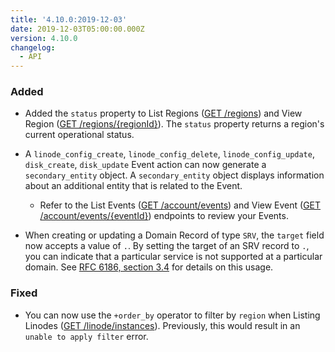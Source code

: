 ```yaml
---
title: '4.10.0:2019-12-03'
date: 2019-12-03T05:00:00.000Z
version: 4.10.0
changelog:
  - API
---
```

### Added

- Added the `status` property to List Regions ([GET /regions](/api/v4/regions)) and View Region ([GET /regions/{regionId}](/api/v4/regions-region-id)). The `status` property returns a region's current operational status.

- A `linode_config_create`, `linode_config_delete`, `linode_config_update`, `disk_create`, `disk_update` Event action can now generate a `secondary_entity` object. A `secondary_entity` object displays information about an additional entity that is related to the Event.

  - Refer to the List Events ([GET /account/events](https://www.linode.com/docs/api/account/)) and View Event ([GET /account/events/{eventId}](https://www.linode.com/docs/api/account/)) endpoints to review your Events.

- When creating or updating a Domain Record of type `SRV`, the `target` field now accepts a value of `.`. By setting the target of an SRV record to `.`, you can indicate that a particular service is not supported at a particular domain. See [RFC 6186, section 3.4](https://tools.ietf.org/html/rfc6186#section-3.4) for details on this usage.

### Fixed

- You can now use the `+order_by` operator to filter by `region` when Listing Linodes ([GET /linode/instances](https://www.linode.com/docs/api/linode-instances/)). Previously, this would result in an `unable to apply filter` error.
